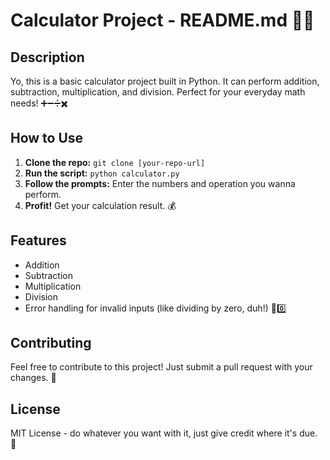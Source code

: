 
# Calculator Project - README.md 🧮✨

## Description
Yo, this is a basic calculator project built in Python. It can perform addition, subtraction, multiplication, and division. Perfect for your everyday math needs! ➕➖➗✖️

## How to Use
1.  **Clone the repo:** `git clone [your-repo-url]`
2.  **Run the script:** `python calculator.py`
3.  **Follow the prompts:** Enter the numbers and operation you wanna perform.
4.  **Profit!** Get your calculation result. 💰

## Features
*   Addition
*   Subtraction
*   Multiplication
*   Division
*   Error handling for invalid inputs (like dividing by zero, duh!) 🚫0️⃣

## Contributing
Feel free to contribute to this project! Just submit a pull request with your changes. 🙏

## License
MIT License - do whatever you want with it, just give credit where it's due. 🚀
